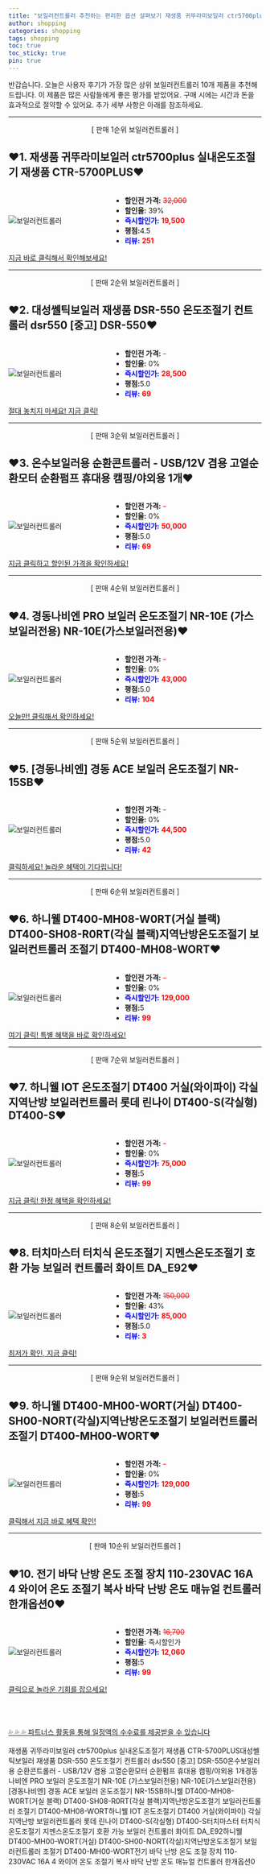 ```yaml
---
title: "보일러컨트롤러 추천하는 편리한 옵션 살펴보기 재생품 귀뚜라미보일러 ctr5700plus 실내온도조절기 재생품"
author: shopping
categories: shopping
tags: shopping
toc: true
toc_sticky: true
pin: true
---
```

반갑습니다. 오늘은 사용자 후기가 가장 많은 상위 보일러컨트롤러 10개 제품을 추천해드립니다. 이 제품은 많은 사람들에게 좋은 평가를 받았어요. 구매 시에는 시간과 돈을 효과적으로 절약할 수 있어요. 추가 세부 사항은 아래를 참조하세요.

---
<p class="toplist" style="margin: 0 auto; display: block; width: fit-content;">[ 판매 1순위 보일러컨트롤러 ]</p>

<h2><strong>❤️1. 재생품 귀뚜라미보일러 ctr5700plus 실내온도조절기 재생품 CTR-5700PLUS❤️</strong></h2>

<div style="display: flex; align-items: center;">
    <div style="flex: 0.4;">
        <img src="https://thumbnail10.coupangcdn.com/thumbnails/remote/230x230ex/image/vendor_inventory/1446/2b7274e0948ecf1e6d4b6b5bfbe62af9b65c91c121c1cf1f9a0328ed7107.jpg" alt="보일러컨트롤러" style="max-width: 100%;">
    </div>
    <div style="flex: 0.6; margin-left: 10px;">
        <ul>
            <li><strong>할인전 가격:</strong> <del style="color: red;">32,000</del></li>
            <li><strong>할인율:</strong> 39%</li>
            <li><span style='color:blue'><strong>즉시할인가:</strong></span> <span style='color:red'><strong>19,500</strong></span></li>
            <li><strong>평점:</strong>4.5</li>
            <li><span style='color:blue'><strong>리뷰:</strong></span> <span style='color:red'><strong>251</strong></span></li>
        </ul>
    </div>
</div>
<div class="center">
    <a href="https://William4Davisa.github.io?lptag=AF9450613&subid=githubio&pageKey=7506224462&traceid=V0-153&itemId=19658599412&vendorItemId=74755408804" class="myButton">
        지금 바로 클릭해서 확인해보세요!
    </a>
</div>


---
<p class="toplist" style="margin: 0 auto; display: block; width: fit-content;">[ 판매 2순위 보일러컨트롤러 ]</p>

<h2><strong>❤️2. 대성쎌틱보일러 재생품 DSR-550 온도조절기 컨트롤러 dsr550 [중고] DSR-550❤️</strong></h2>

<div style="display: flex; align-items: center;">
    <div style="flex: 0.4;">
        <img src="https://thumbnail6.coupangcdn.com/thumbnails/remote/230x230ex/image/vendor_inventory/6008/a7201142465cc25aab7b3f4489a08ac20ec4fc0c076550d38a65d1251473.jpg" alt="보일러컨트롤러" style="max-width: 100%;">
    </div>
    <div style="flex: 0.6; margin-left: 10px;">
        <ul>
            <li><strong>할인전 가격:</strong> <del style="color: red;">-</del></li>
            <li><strong>할인율:</strong> 0%</li>
            <li><span style='color:blue'><strong>즉시할인가:</strong></span> <span style='color:red'><strong>28,500</strong></span></li>
            <li><strong>평점:</strong>5.0</li>
            <li><span style='color:blue'><strong>리뷰:</strong></span> <span style='color:red'><strong>69</strong></span></li>
        </ul>
    </div>
</div>
<div class="center">
    <a href="https://William4Davisa.github.io?lptag=AF9450613&subid=githubio&pageKey=5258238428&traceid=V0-153&itemId=7464573055&vendorItemId=74755407569" class="myButton">
        절대 놓치지 마세요! 지금 클릭!
    </a>
</div>


---
<p class="toplist" style="margin: 0 auto; display: block; width: fit-content;">[ 판매 3순위 보일러컨트롤러 ]</p>

<h2><strong>❤️3. 온수보일러용 순환콘트롤러 - USB/12V 겸용 고열순환모터 순환펌프 휴대용 캠핑/야외용 1개❤️</strong></h2>

<div style="display: flex; align-items: center;">
    <div style="flex: 0.4;">
        <img src="https://thumbnail8.coupangcdn.com/thumbnails/remote/230x230ex/image/vendor_inventory/30bd/fc01fc62b9ad5c448c9daea7fe1acf3a2293d7d15a1cba0b766ab9f42e13.jpg" alt="보일러컨트롤러" style="max-width: 100%;">
    </div>
    <div style="flex: 0.6; margin-left: 10px;">
        <ul>
            <li><strong>할인전 가격:</strong> <del style="color: red;">-</del></li>
            <li><strong>할인율:</strong> 0%</li>
            <li><span style='color:blue'><strong>즉시할인가:</strong></span> <span style='color:red'><strong>50,000</strong></span></li>
            <li><strong>평점:</strong>5.0</li>
            <li><span style='color:blue'><strong>리뷰:</strong></span> <span style='color:red'><strong>69</strong></span></li>
        </ul>
    </div>
</div>
<div class="center">
    <a href="https://William4Davisa.github.io?lptag=AF9450613&subid=githubio&pageKey=7063339532&traceid=V0-153&itemId=17519887495&vendorItemId=84687037386" class="myButton">
        지금 클릭하고 할인된 가격을 확인하세요!
    </a>
</div>


---
<p class="toplist" style="margin: 0 auto; display: block; width: fit-content;">[ 판매 4순위 보일러컨트롤러 ]</p>

<h2><strong>❤️4. 경동나비엔 PRO 보일러 온도조절기 NR-10E (가스보일러전용) NR-10E(가스보일러전용)❤️</strong></h2>

<div style="display: flex; align-items: center;">
    <div style="flex: 0.4;">
        <img src="https://thumbnail8.coupangcdn.com/thumbnails/remote/230x230ex/image/vendor_inventory/8725/7ee0a4da0f1306046c710cec63134bf5e3a3a9667172ed8bde9f54d5ee9a.jpg" alt="보일러컨트롤러" style="max-width: 100%;">
    </div>
    <div style="flex: 0.6; margin-left: 10px;">
        <ul>
            <li><strong>할인전 가격:</strong> <del style="color: red;">-</del></li>
            <li><strong>할인율:</strong> 0%</li>
            <li><span style='color:blue'><strong>즉시할인가:</strong></span> <span style='color:red'><strong>43,000</strong></span></li>
            <li><strong>평점:</strong>5.0</li>
            <li><span style='color:blue'><strong>리뷰:</strong></span> <span style='color:red'><strong>104</strong></span></li>
        </ul>
    </div>
</div>
<div class="center">
    <a href="https://William4Davisa.github.io?lptag=AF9450613&subid=githubio&pageKey=1065547592&traceid=V0-153&itemId=2012032676&vendorItemId=89455714793" class="myButton">
        오늘만! 클릭해서 확인하세요!
    </a>
</div>


---
<p class="toplist" style="margin: 0 auto; display: block; width: fit-content;">[ 판매 5순위 보일러컨트롤러 ]</p>

<h2><strong>❤️5. [경동나비엔] 경동 ACE 보일러 온도조절기 NR-15SB❤️</strong></h2>

<div style="display: flex; align-items: center;">
    <div style="flex: 0.4;">
        <img src="https://thumbnail8.coupangcdn.com/thumbnails/remote/230x230ex/image/vendor_inventory/20ca/3c541c1fe59e6d8eef97cc2c666b4548777752fdbf3fdd5123d893865587.jpg" alt="보일러컨트롤러" style="max-width: 100%;">
    </div>
    <div style="flex: 0.6; margin-left: 10px;">
        <ul>
            <li><strong>할인전 가격:</strong> <del style="color: red;">-</del></li>
            <li><strong>할인율:</strong> 0%</li>
            <li><span style='color:blue'><strong>즉시할인가:</strong></span> <span style='color:red'><strong>44,500</strong></span></li>
            <li><strong>평점:</strong>5.0</li>
            <li><span style='color:blue'><strong>리뷰:</strong></span> <span style='color:red'><strong>42</strong></span></li>
        </ul>
    </div>
</div>
<div class="center">
    <a href="https://William4Davisa.github.io?lptag=AF9450613&subid=githubio&pageKey=5774796626&traceid=V0-153&itemId=9823724910&vendorItemId=75145814298" class="myButton">
        클릭하세요! 놀라운 혜택이 기다립니다!
    </a>
</div>


---
<p class="toplist" style="margin: 0 auto; display: block; width: fit-content;">[ 판매 6순위 보일러컨트롤러 ]</p>

<h2><strong>❤️6. 하니웰 DT400-MH08-W0RT(거실 블랙) DT400-SH08-R0RT(각실 블랙)지역난방온도조절기 보일러컨트롤러 조절기 DT400-MH08-WORT❤️</strong></h2>

<div style="display: flex; align-items: center;">
    <div style="flex: 0.4;">
        <img src="https://thumbnail9.coupangcdn.com/thumbnails/remote/230x230ex/image/vendor_inventory/def7/0a4fc3601305e085dd68fd15a2de8b8bc9107e290b201ebf9ba6ef2f064a.jpeg" alt="보일러컨트롤러" style="max-width: 100%;">
    </div>
    <div style="flex: 0.6; margin-left: 10px;">
        <ul>
            <li><strong>할인전 가격:</strong> <del style="color: red;">-</del></li>
            <li><strong>할인율:</strong> 0%</li>
            <li><span style='color:blue'><strong>즉시할인가:</strong></span> <span style='color:red'><strong>129,000</strong></span></li>
            <li><strong>평점:</strong>5</li>
            <li><span style='color:blue'><strong>리뷰:</strong></span> <span style='color:red'><strong>99</strong></span></li>
        </ul>
    </div>
</div>
<div class="center">
    <a href="https://William4Davisa.github.io?lptag=AF9450613&subid=githubio&pageKey=7413021140&traceid=V0-153&itemId=19212096818&vendorItemId=86329171023" class="myButton">
        여기 클릭! 특별 혜택을 바로 확인하세요!
    </a>
</div>


---
<p class="toplist" style="margin: 0 auto; display: block; width: fit-content;">[ 판매 7순위 보일러컨트롤러 ]</p>

<h2><strong>❤️7. 하니웰 IOT 온도조절기 DT400 거실(와이파이) 각실 지역난방 보일러컨트롤러 롯데 린나이 DT400-S(각실형) DT400-S❤️</strong></h2>

<div style="display: flex; align-items: center;">
    <div style="flex: 0.4;">
        <img src="https://thumbnail6.coupangcdn.com/thumbnails/remote/230x230ex/image/vendor_inventory/a823/01fe5af8c0e911da93b2bdb1cf92d74783a67f15f6147b980a465fc2326c.png" alt="보일러컨트롤러" style="max-width: 100%;">
    </div>
    <div style="flex: 0.6; margin-left: 10px;">
        <ul>
            <li><strong>할인전 가격:</strong> <del style="color: red;">-</del></li>
            <li><strong>할인율:</strong> 0%</li>
            <li><span style='color:blue'><strong>즉시할인가:</strong></span> <span style='color:red'><strong>75,000</strong></span></li>
            <li><strong>평점:</strong>5</li>
            <li><span style='color:blue'><strong>리뷰:</strong></span> <span style='color:red'><strong>99</strong></span></li>
        </ul>
    </div>
</div>
<div class="center">
    <a href="https://William4Davisa.github.io?lptag=AF9450613&subid=githubio&pageKey=7413021386&traceid=V0-153&itemId=19212097803&vendorItemId=86329172063" class="myButton">
        지금 클릭! 한정 혜택을 확인하세요!
    </a>
</div>


---
<p class="toplist" style="margin: 0 auto; display: block; width: fit-content;">[ 판매 8순위 보일러컨트롤러 ]</p>

<h2><strong>❤️8. 터치마스터 터치식 온도조절기 지멘스온도조절기 호환 가능 보일러 컨트롤러 화이트 DA_E92❤️</strong></h2>

<div style="display: flex; align-items: center;">
    <div style="flex: 0.4;">
        <img src="https://thumbnail6.coupangcdn.com/thumbnails/remote/230x230ex/image/vendor_inventory/c387/8fabb3eb3f52740846dc6307847fd29975ed792e842b2e8e68a144bcff1d.jpg" alt="보일러컨트롤러" style="max-width: 100%;">
    </div>
    <div style="flex: 0.6; margin-left: 10px;">
        <ul>
            <li><strong>할인전 가격:</strong> <del style="color: red;">150,000</del></li>
            <li><strong>할인율:</strong> 43%</li>
            <li><span style='color:blue'><strong>즉시할인가:</strong></span> <span style='color:red'><strong>85,000</strong></span></li>
            <li><strong>평점:</strong>5.0</li>
            <li><span style='color:blue'><strong>리뷰:</strong></span> <span style='color:red'><strong>3</strong></span></li>
        </ul>
    </div>
</div>
<div class="center">
    <a href="https://William4Davisa.github.io?lptag=AF9450613&subid=githubio&pageKey=7101906877&traceid=V0-153&itemId=17729695681&vendorItemId=84894436855" class="myButton">
        최저가 확인, 지금 클릭!
    </a>
</div>


---
<p class="toplist" style="margin: 0 auto; display: block; width: fit-content;">[ 판매 9순위 보일러컨트롤러 ]</p>

<h2><strong>❤️9. 하니웰 DT400-MH00-WORT(거실) DT400-SH00-NORT(각실)지역난방온도조절기 보일러컨트롤러 조절기 DT400-MH00-WORT❤️</strong></h2>

<div style="display: flex; align-items: center;">
    <div style="flex: 0.4;">
        <img src="https://thumbnail9.coupangcdn.com/thumbnails/remote/230x230ex/image/vendor_inventory/da92/f6b68216200c0348b13d3d8e86427bdb2b8bddb27e48dcc3582ecf604740.png" alt="보일러컨트롤러" style="max-width: 100%;">
    </div>
    <div style="flex: 0.6; margin-left: 10px;">
        <ul>
            <li><strong>할인전 가격:</strong> <del style="color: red;">-</del></li>
            <li><strong>할인율:</strong> 0%</li>
            <li><span style='color:blue'><strong>즉시할인가:</strong></span> <span style='color:red'><strong>129,000</strong></span></li>
            <li><strong>평점:</strong>5</li>
            <li><span style='color:blue'><strong>리뷰:</strong></span> <span style='color:red'><strong>99</strong></span></li>
        </ul>
    </div>
</div>
<div class="center">
    <a href="https://William4Davisa.github.io?lptag=AF9450613&subid=githubio&pageKey=7413021181&traceid=V0-153&itemId=19212096972&vendorItemId=86329171216" class="myButton">
        클릭해서 지금 바로 혜택 확인!
    </a>
</div>


---
<p class="toplist" style="margin: 0 auto; display: block; width: fit-content;">[ 판매 10순위 보일러컨트롤러 ]</p>

<h2><strong>❤️10. 전기 바닥 난방 온도 조절 장치 110-230VAC 16A 4 와이어 온도 조절기 복사 바닥 난방 온도 매뉴얼 컨트롤러 한개옵션0❤️</strong></h2>

<div style="display: flex; align-items: center;">
    <div style="flex: 0.4;">
        <img src="https://thumbnail6.coupangcdn.com/thumbnails/remote/230x230ex/image/vendor_inventory/5c66/6632ca701eebb648e65eef890c34f3c1098089e702b175941d68589b3f79.jpg" alt="보일러컨트롤러" style="max-width: 100%;">
    </div>
    <div style="flex: 0.6; margin-left: 10px;">
        <ul>
            <li><strong>할인전 가격:</strong> <del style="color: red;">16,700</del></li>
            <li><strong>할인율:</strong> 즉시할인가</li>
            <li><span style='color:blue'><strong>즉시할인가:</strong></span> <span style='color:red'><strong>12,060</strong></span></li>
            <li><strong>평점:</strong>5</li>
            <li><span style='color:blue'><strong>리뷰:</strong></span> <span style='color:red'><strong>99</strong></span></li>
        </ul>
    </div>
</div>
<div class="center">
    <a href="https://William4Davisa.github.io?lptag=AF9450613&subid=githubio&pageKey=7608332366&traceid=V0-153&itemId=20143712373&vendorItemId=87543648718" class="myButton">
        클릭으로 놀라운 기회를 잡으세요!
    </a>
</div>

<br><br><br>[💦 💦 💦 파트너스 활동을 통해 일정액의 수수료를 제공받을 수 있습니다](https://link.coupang.com/a/bcpT2c)<br><br>재생품 귀뚜라미보일러 ctr5700plus 실내온도조절기 재생품 CTR-5700PLUS대성쎌틱보일러 재생품 DSR-550 온도조절기 컨트롤러 dsr550 [중고] DSR-550온수보일러용 순환콘트롤러 - USB/12V 겸용 고열순환모터 순환펌프 휴대용 캠핑/야외용 1개경동나비엔 PRO 보일러 온도조절기 NR-10E (가스보일러전용) NR-10E(가스보일러전용)[경동나비엔] 경동 ACE 보일러 온도조절기 NR-15SB하니웰 DT400-MH08-W0RT(거실 블랙) DT400-SH08-R0RT(각실 블랙)지역난방온도조절기 보일러컨트롤러 조절기 DT400-MH08-WORT하니웰 IOT 온도조절기 DT400 거실(와이파이) 각실 지역난방 보일러컨트롤러 롯데 린나이 DT400-S(각실형) DT400-S터치마스터 터치식 온도조절기 지멘스온도조절기 호환 가능 보일러 컨트롤러 화이트 DA_E92하니웰 DT400-MH00-WORT(거실) DT400-SH00-NORT(각실)지역난방온도조절기 보일러컨트롤러 조절기 DT400-MH00-WORT전기 바닥 난방 온도 조절 장치 110-230VAC 16A 4 와이어 온도 조절기 복사 바닥 난방 온도 매뉴얼 컨트롤러 한개옵션0